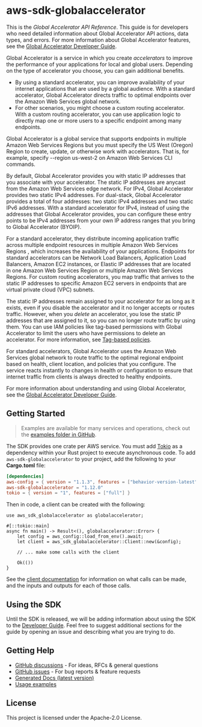 # aws-sdk-globalaccelerator

This is the _Global Accelerator API Reference_. This guide is for developers who need detailed information about Global Accelerator API actions, data types, and errors. For more information about Global Accelerator features, see the [Global Accelerator Developer Guide](https://docs.aws.amazon.com/global-accelerator/latest/dg/what-is-global-accelerator.html).

Global Accelerator is a service in which you create _accelerators_ to improve the performance of your applications for local and global users. Depending on the type of accelerator you choose, you can gain additional benefits.
  - By using a standard accelerator, you can improve availability of your internet applications that are used by a global audience. With a standard accelerator, Global Accelerator directs traffic to optimal endpoints over the Amazon Web Services global network.
  - For other scenarios, you might choose a custom routing accelerator. With a custom routing accelerator, you can use application logic to directly map one or more users to a specific endpoint among many endpoints.

Global Accelerator is a global service that supports endpoints in multiple Amazon Web Services Regions but you must specify the US West (Oregon) Region to create, update, or otherwise work with accelerators. That is, for example, specify --region us-west-2 on Amazon Web Services CLI commands.

By default, Global Accelerator provides you with static IP addresses that you associate with your accelerator. The static IP addresses are anycast from the Amazon Web Services edge network. For IPv4, Global Accelerator provides two static IPv4 addresses. For dual-stack, Global Accelerator provides a total of four addresses: two static IPv4 addresses and two static IPv6 addresses. With a standard accelerator for IPv4, instead of using the addresses that Global Accelerator provides, you can configure these entry points to be IPv4 addresses from your own IP address ranges that you bring to Global Accelerator (BYOIP).

For a standard accelerator, they distribute incoming application traffic across multiple endpoint resources in multiple Amazon Web Services Regions , which increases the availability of your applications. Endpoints for standard accelerators can be Network Load Balancers, Application Load Balancers, Amazon EC2 instances, or Elastic IP addresses that are located in one Amazon Web Services Region or multiple Amazon Web Services Regions. For custom routing accelerators, you map traffic that arrives to the static IP addresses to specific Amazon EC2 servers in endpoints that are virtual private cloud (VPC) subnets.

The static IP addresses remain assigned to your accelerator for as long as it exists, even if you disable the accelerator and it no longer accepts or routes traffic. However, when you _delete_ an accelerator, you lose the static IP addresses that are assigned to it, so you can no longer route traffic by using them. You can use IAM policies like tag-based permissions with Global Accelerator to limit the users who have permissions to delete an accelerator. For more information, see [Tag-based policies](https://docs.aws.amazon.com/global-accelerator/latest/dg/access-control-manage-access-tag-policies.html).

For standard accelerators, Global Accelerator uses the Amazon Web Services global network to route traffic to the optimal regional endpoint based on health, client location, and policies that you configure. The service reacts instantly to changes in health or configuration to ensure that internet traffic from clients is always directed to healthy endpoints.

For more information about understanding and using Global Accelerator, see the [Global Accelerator Developer Guide](https://docs.aws.amazon.com/global-accelerator/latest/dg/what-is-global-accelerator.html).

## Getting Started

> Examples are available for many services and operations, check out the
> [examples folder in GitHub](https://github.com/awslabs/aws-sdk-rust/tree/main/examples).

The SDK provides one crate per AWS service. You must add [Tokio](https://crates.io/crates/tokio)
as a dependency within your Rust project to execute asynchronous code. To add `aws-sdk-globalaccelerator` to
your project, add the following to your **Cargo.toml** file:

```toml
[dependencies]
aws-config = { version = "1.1.3", features = ["behavior-version-latest"] }
aws-sdk-globalaccelerator = "1.12.0"
tokio = { version = "1", features = ["full"] }
```

Then in code, a client can be created with the following:

```rust,no_run
use aws_sdk_globalaccelerator as globalaccelerator;

#[::tokio::main]
async fn main() -> Result<(), globalaccelerator::Error> {
    let config = aws_config::load_from_env().await;
    let client = aws_sdk_globalaccelerator::Client::new(&config);

    // ... make some calls with the client

    Ok(())
}
```

See the [client documentation](https://docs.rs/aws-sdk-globalaccelerator/latest/aws_sdk_globalaccelerator/client/struct.Client.html)
for information on what calls can be made, and the inputs and outputs for each of those calls.

## Using the SDK

Until the SDK is released, we will be adding information about using the SDK to the
[Developer Guide](https://docs.aws.amazon.com/sdk-for-rust/latest/dg/welcome.html). Feel free to suggest
additional sections for the guide by opening an issue and describing what you are trying to do.

## Getting Help

* [GitHub discussions](https://github.com/awslabs/aws-sdk-rust/discussions) - For ideas, RFCs & general questions
* [GitHub issues](https://github.com/awslabs/aws-sdk-rust/issues/new/choose) - For bug reports & feature requests
* [Generated Docs (latest version)](https://awslabs.github.io/aws-sdk-rust/)
* [Usage examples](https://github.com/awslabs/aws-sdk-rust/tree/main/examples)

## License

This project is licensed under the Apache-2.0 License.

